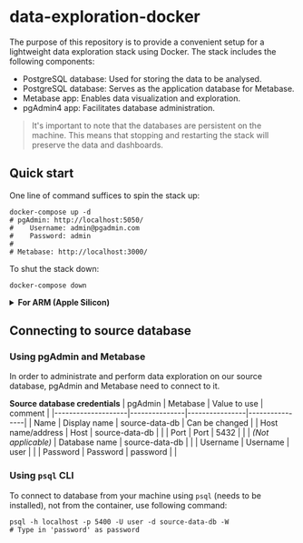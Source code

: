 # data-exploration-docker

The purpose of this repository is to provide a convenient setup for a lightweight data exploration stack using Docker. The stack includes the following components:

- PostgreSQL database: Used for storing the data to be analysed.
- PostgreSQL database: Serves as the application database for Metabase.
- Metabase app: Enables data visualization and exploration.
- pgAdmin4 app: Facilitates database administration.

> It's important to note that the databases are persistent on the machine. This means that stopping and restarting the stack will preserve the data and dashboards.

## Quick start

One line of command suffices to spin the stack up:
```shell
docker-compose up -d
# pgAdmin: http://localhost:5050/
#    Username: admin@pgadmin.com
#    Password: admin
#
# Metabase: http://localhost:3000/
```

To shut the stack down:
```shell
docker-compose down
```

<details>
<summary><b>For ARM (Apple Silicon)</b></summary>

Metabase currently does not offer an official ARM docker image, hence to run this stack on your Apple Silicon you have the choice between:

**Through locally built Metabase ARM image** (preferred)

1. Build custom Apple silicon-compatible Metabase app image locally.
   ```shell
   make build-metabase-arm-image
   ```

2. Duplicate `.env.example` file to a `.env` file.

3. Append suffix `-arm` to **METABASE_VERSION_TAG** (e.g., *v0.46.3* becomes *v0.46.3-arm*).

4. Follow [Quick start](#quick-start).

**Through x86/amd64 emulation with Docker**

1. Turn on x86/amd64 emulation with Docker ([instructions](https://levelup.gitconnected.com/docker-on-apple-silicon-mac-how-to-run-x86-containers-with-rosetta-2-4a679913a0d5#:~:text=How%20to%20enable%20Rosetta%202,and%20install%20any%20available%20updates.)), this significantly affects performance.

2. Follow [Quick start](#quick-start).

</details>

## Connecting to source database

### Using pgAdmin and Metabase

In order to administrate and perform data exploration on our source database, pgAdmin and Metabase need to connect to it.

**Source database credentials**
| pgAdmin            | Metabase      | Value to use   | comment        |
|--------------------|---------------|----------------|----------------|
| Name               | Display name  | source-data-db | Can be changed |
| Host name/address  | Host          | source-data-db |                |
| Port               | Port          | 5432           |                |
| *(Not applicable)* | Database name | source-data-db |                |
| Username           | Username      | user           |                |
| Password           | Password      | password       |                |

### Using `psql` CLI

To connect to database from your machine using `psql` (needs to be installed), not from the container, use following command:
```shell
psql -h localhost -p 5400 -U user -d source-data-db -W
# Type in 'password' as password
```